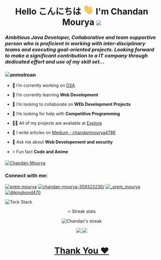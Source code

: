

<!----------------------------------- Heading Section ------------------------------------>
<h1 align="center">
   Hello こんにちは
    <img src="https://raw.githubusercontent.com/ABSphreak/ABSphreak/master/gifs/Hi.gif" width="35">
    I'm Chandan Mourya
    <img src="https://camo.githubusercontent.com/d3359cb00ab0b5ed8f2e1fe3fceb4fbaf3b614340f8c0db99c17b9f50b351770/68747470733a2f2f656d6f6a69732e736c61636b6d6f6a69732e636f6d2f656d6f6a69732f696d616765732f313533313834393433302f343234362f626c6f622d73756e676c61737365732e6769663f31353331383439343330" width="35">
</h1>
<!----------------------------------------------------------------------------------------------->
<h3>
    <i>Ambitious Java Developer, Collaborative and team supportive person who is proficient in working with inter-disciplinary teams and executing goal-oriented projects. Looking forward to make a significant contribution to a IT company through dedicated effort and use of my skill set...</i>
</h3>


<!-- <p align="left"> <img src="https://media-exp1.licdn.com/dms/image/C4D1BAQHgVbml3WKvPA/company-background_10000/0/1577378330448?e=2147483647&v=beta&t=z99B1_ZSdGOr4Be6g5cYsQ8KiHrGVH58744Iq76Kq0k" alt="Chandan-Mourya" /> </p> -->

<h3><p align="left"> <img src="https://komarev.com/ghpvc/?username=Chandan-Mourya&label=Profile%20views&color=0e75b6&style=flat" alt="anmolroan" /> </p></h3>

- 🔭 I’m currently working on [DSA](https://leetcode.com/chandanmourya4786/)

- 🌱 I’m currently learning **Web Development**

- 👯 I’m looking to collaborate on **WEb Development Projects**

- 🤝 I’m looking for help with **Competitive Programming**

- 👨‍💻 All of my projects are available at [Explore](https://app.netlify.com/teams/chandan-mourya/sites)

- 📝 I  write articles on [Medium - chandanmourya4786](https://medium.com/@chandanmourya4786)

- 💬 Ask me about **Web Developement and security**

- ⚡ Fun fact **Code and Anime**

<p align="left"> <a href="https://github.com/ryo-ma/github-profile-trophy"><img src="https://github-profile-trophy.vercel.app/?username=Chandan-Mourya&no-frame=true&margin-w=35&theme=buddhism" alt="Chandan-Mourya" /></a> </p>



<h3 align="left">Connect with me:</h3>
<p align="left">

<a href="https://twitter.com/anmolcoder" target="blank"><img align="center" src="https://cdn.jsdelivr.net/npm/simple-icons@3.0.1/icons/twitter.svg" alt="prem mourya" height="30" width="40" /></a>
<a href="https://www.linkedin.com/in/chandan-mourya-359323230/" target="blank"><img align="center" src="https://cdn.jsdelivr.net/npm/simple-icons@3.0.1/icons/linkedin.svg" alt="chandan-mourya-359323230/" height="30" width="40" /></a>
<a href="https://www.instagram.com/_prem_mourya/" target="blank"><img align="center" src="https://cdn.jsdelivr.net/npm/simple-icons@3.0.1/icons/instagram.svg" alt="_prem_mourya" height="30" width="40" /></a>
<a href="https://medium.com/@chandanmourya4786" target="blank"><img align="center" src="https://cdn.jsdelivr.net/npm/simple-icons@3.0.1/icons/medium.svg" alt="@kingbond470" height="30" width="40" /></a>
</p>



![Teck Stack](https://user-images.githubusercontent.com/81063456/169705256-ad8945ba-0b55-4c23-aad9-822dd97e3d4b.png)

<!--  -------------------------------------------------------------------------------------------- -->
<div align="center">
<p><summary>🔥 Streak stats</summary></p>
<p>
    <img title="Streak stats" alt="Chandan's streak" src="https://github-readme-streak-stats.herokuapp.com/?user=Chandan-Mourya&theme=monokai-metallian&hide_border=true"/>
</p>

  
</p>
</div>


<!-- GIT stats -->

<div align="center">
  <a href="https://github.com/Chandan-Mourya">
  <img height="180em" width="auto" src="https://github-readme-stats.vercel.app/api?username=Chandan-Mourya&show_icons=true&theme=dracula&include_all_commits=true&count_private=true"/>
      
  <img height="180em" width="auto" src="https://github-readme-stats.vercel.app/api/top-langs/?username=Chandan-Mourya&layout=compact&langs_count=7&theme=dracula"/>
</div>


<h1 align="center"> Thank You ❤</h1>
